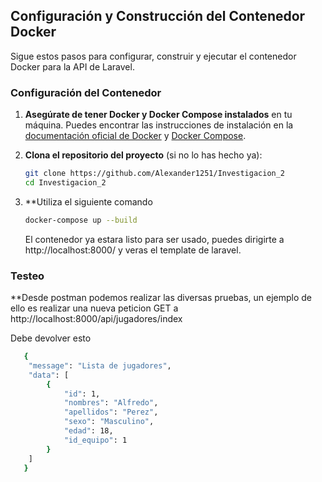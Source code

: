 ## Configuración y Construcción del Contenedor Docker

Sigue estos pasos para configurar, construir y ejecutar el contenedor Docker para la API de Laravel.

### Configuración del Contenedor

1. **Asegúrate de tener Docker y Docker Compose instalados** en tu máquina. Puedes encontrar las instrucciones de instalación en la [documentación oficial de Docker](https://docs.docker.com/get-docker/) y [Docker Compose](https://docs.docker.com/compose/install/).

2. **Clona el repositorio del proyecto** (si no lo has hecho ya):
   ```bash
   git clone https://github.com/Alexander1251/Investigacion_2
   cd Investigacion_2
   ```
3. **Utiliza el siguiente comando
   ```bash
   docker-compose up --build
   ```
   El contenedor ya estara listo para ser usado, puedes dirigirte a http://localhost:8000/ y veras el template de laravel.

### Testeo
**Desde postman podemos realizar las diversas pruebas, un ejemplo de ello es realizar una nueva peticion GET a http://localhost:8000/api/jugadores/index

Debe devolver esto
```bash
   {
    "message": "Lista de jugadores",
    "data": [
        {
            "id": 1,
            "nombres": "Alfredo",
            "apellidos": "Perez",
            "sexo": "Masculino",
            "edad": 18,
            "id_equipo": 1
        }
    ]
   }
   ```
